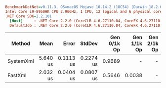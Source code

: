 ``` ini

BenchmarkDotNet=v0.11.3, OS=macOS Mojave 10.14.2 (18C54) [Darwin 18.2.0]
Intel Core i9-8950HK CPU 2.90GHz, 1 CPU, 12 logical and 6 physical cores
.NET Core SDK=2.2.101
  [Host]     : .NET Core 2.2.0 (CoreCLR 4.6.27110.04, CoreFX 4.6.27110.04), 64bit RyuJIT
  DefaultJob : .NET Core 2.2.0 (CoreCLR 4.6.27110.04, CoreFX 4.6.27110.04), 64bit RyuJIT


```
|    Method |     Mean |     Error |    StdDev | Gen 0/1k Op | Gen 1/1k Op | Gen 2/1k Op | Allocated Memory/Op |
|---------- |---------:|----------:|----------:|------------:|------------:|------------:|--------------------:|
| SystemXml | 5.640 us | 0.1113 us | 0.2274 us |      0.9689 |           - |           - |                6 KB |
|   FastXml | 2.032 us | 0.0404 us | 0.0807 us |      0.5646 |      0.0038 |           - |             3.48 KB |
